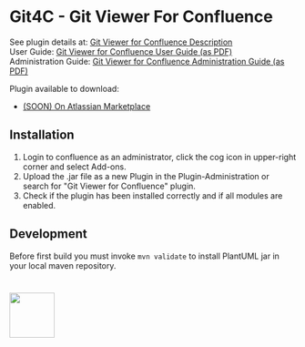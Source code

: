 # Git4C - Git Viewer For Confluence

See plugin details at: <a href="http://opensource.networkedassets.com/confluence/git4c.html">Git Viewer for Confluence Description</a>  
User Guide: <a href="http://opensource.networkedassets.com/confluence/pdf/git4c-user-guide.pdf">Git Viewer for Confluence User Guide (as PDF)</a>  
Administration Guide: <a href="http://opensource.networkedassets.com/confluence/pdf/git4c-administration-guide.pdf">Git Viewer for Confluence Administration Guide (as PDF)</a>  
  
Plugin available to download:  
  - <a href="#">(SOON) On Atlassian Marketplace</a>

## Installation

1. Login to confluence as an administrator, click the cog icon in upper-right corner and select Add-ons.
1. Upload the .jar file as a new Plugin in the Plugin-Administration or search for "Git Viewer for Confluence" plugin.
2. Check if the plugin has been installed correctly and if all modules are enabled.
  
## Development
Before first build you must invoke `mvn validate` to install PlantUML jar in your local maven repository.

# <a href="http://www.networkedassets.com/"><img src="https://www.networkedassets.net/images/NA_logo.png" height="79"></a>
